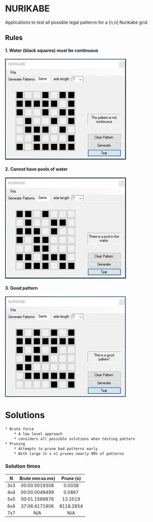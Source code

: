 # NURIKABE
Applications to test all possible legal patterns for a [n,n] Nurikabe grid.

<h2> Rules </h2>
	<h4> 1. Water (black squares) must be continuous </h4>
		<img src="images/non-contiguous.PNG" alt="icon">
	<h4> 2. Cannot have pools of water </h4>
		<img src="images/pool.PNG" alt="icon">
	<h4> 3. Good pattern </h4> 
		<img src="images/good.PNG" alt="icon">
	
# Solutions
	* Brute force 
		* A low level approach
		* considers all possible solutions when testing pattern
	* Pruning 
		* Attempts to prune bad patterns early
		* With large [n x n] prunes nearly 99% of patterns

### Solution times
  | N  | Brute mm:ss.ms) | Prune (s) |
  | :---: | :---: | :---: |
  |3x3 | 00:00.0019308          | 0.0038    |
  |4x4 | 00:00.0049499          | 0.0867    |
  |5x5 | 00:01.1569876          | 13.2519   |
  |6x6 |  37:06.4171906         | 8118.2854 |
  |7x7 | N/A |  N/A       |